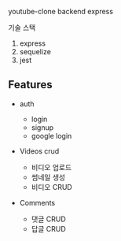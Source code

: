 youtube-clone backend express

기술 스택
1. express
2. sequelize
3. jest

## Features
- auth
  - login
  - signup
  - google login

- Videos crud
  - 비디오 업로드
  - 썸네일 생성
  - 비디오 CRUD
 
- Comments
  - 댓글 CRUD
  - 답글 CRUD
